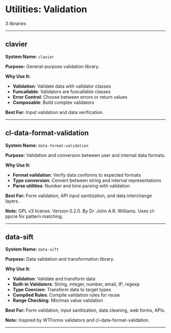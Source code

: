 # Utilities: Validation

3 libraries

---

## clavier

**System Name:** `clavier`

**Purpose:** General-purpose validation library.

**Why Use It:**
- **Validation**: Validate data with validator classes
- **Funcallable**: Validators are funcallable classes
- **Error Control**: Choose between errors or return values
- **Composable**: Build complex validators

**Best For:** Input validation and data verification.

---


## cl-data-format-validation

**System Name:** `data-format-validation`

**Purpose:** Validation and conversion between user and internal data formats.

**Why Use It:**
- **Format validation**: Verify data conforms to expected formats
- **Type conversion**: Convert between string and internal representations
- **Parse utilities**: Number and time parsing with validation

**Best For:** Form validation, API input sanitization, and data interchange layers.

**Note:** GPL v3 license. Version 0.2.0. By Dr. John A.R. Williams. Uses cl-ppcre for pattern matching.

---


## data-sift

**System Name:** `data-sift`

**Purpose:** Data validation and transformation library.

**Why Use It:**
- **Validation**: Validate and transform data
- **Built-in Validators**: String, integer, number, email, IP, regexp
- **Type Coercion**: Transform data to target types
- **Compiled Rules**: Compile validation rules for reuse
- **Range Checking**: Min/max value validation

**Best For:** Form validation, input sanitization, data cleaning, web forms, APIs.

**Note:** Inspired by WTForms validators and cl-data-format-validation.

---


